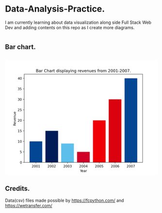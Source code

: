 # Data-Analysis-Practice.
I am currently learning about data visualization along side Full Stack Web Dev and adding contents on this repo as I create more diagrams.
```
```
## Bar chart. 
```
```

![Final Product](Figure_2.png)

## Credits.
Data(csv) files made possible by https://fcpython.com/ and https://wetransfer.com/
